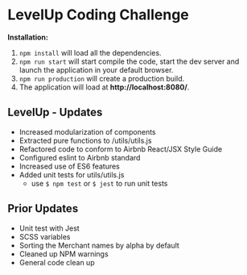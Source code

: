 # LevelUp Coding Challenge

**Installation:** 
1. `npm install` will load all the dependencies.
2. `npm run start` will start compile the code, start the dev server and launch the application in your default browser.
3. `npm run production` will create a production build.
4. The application will load at **http://localhost:8080/**.

## LevelUp - Updates
* Increased modularization of components
* Extracted pure functions to /utils/utils.js
* Refactored code to conform to Airbnb React/JSX Style Guide
* Configured eslint to Airbnb standard
* Increased use of ES6 features
* Added unit tests for utils/utils.js
  - use `$ npm test` or `$ jest` to run unit tests

## Prior Updates
* Unit test with Jest
* SCSS variables
* Sorting the Merchant names by alpha by default
* Cleaned up NPM warnings
* General code clean up
